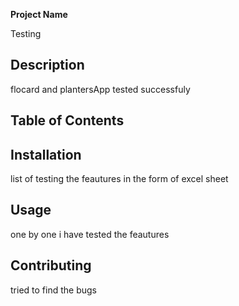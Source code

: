 **Project Name**

Testing 

## Description

flocard and plantersApp tested successfuly 

## Table of Contents



## Installation

list of testing the feautures in the form of excel sheet

## Usage

one by one i have tested the feautures

## Contributing
tried to find the bugs

